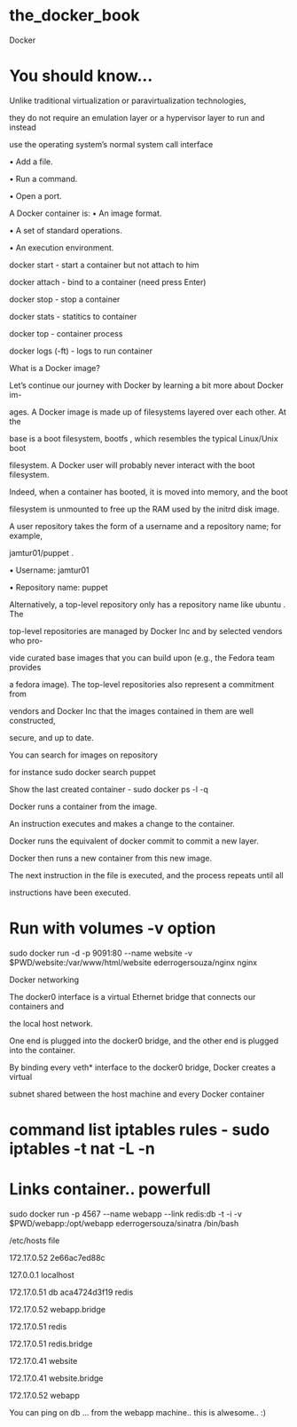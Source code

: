 # the_docker_book
Docker

# You should know...

Unlike traditional virtualization or paravirtualization technologies,

they do not require an emulation layer or a hypervisor layer to run and instead

use the operating system’s normal system call interface

• Add a file.

• Run a command.

• Open a port.

A Docker container is:
• An image format.

• A set of standard operations.

• An execution environment.

docker start - start a container but not attach to him

docker attach - bind to a container (need press Enter)

docker stop - stop a container

docker stats - statitics to container

docker top  - container process

docker logs (-ft) - logs to run container


What is a Docker image?

Let’s continue our journey with Docker by learning a bit more about Docker im-

ages. A Docker image is made up of filesystems layered over each other. At the

base is a boot filesystem, bootfs , which resembles the typical Linux/Unix boot

filesystem. A Docker user will probably never interact with the boot filesystem.

Indeed, when a container has booted, it is moved into memory, and the boot

filesystem is unmounted to free up the RAM used by the initrd disk image.


A user repository takes the form of a username and a repository name; for example,

jamtur01/puppet .

• Username: jamtur01

• Repository name: puppet

Alternatively, a top-level repository only has a repository name like ubuntu . The

top-level repositories are managed by Docker Inc and by selected vendors who pro-

vide curated base images that you can build upon (e.g., the Fedora team provides

a fedora image). The top-level repositories also represent a commitment from

vendors and Docker Inc that the images contained in them are well constructed,

secure, and up to date.

You can search for images on repository

for instance sudo docker search puppet

Show the last created container - sudo docker ps -l -q


Docker runs a container from the image.

An instruction executes and makes a change to the container.

Docker runs the equivalent of docker commit to commit a new layer.

Docker then runs a new container from this new image.

The next instruction in the file is executed, and the process repeats until all

instructions have been executed.

# Run with volumes -v option

sudo docker run -d -p 9091:80 --name website -v $PWD/website:/var/www/html/website ederrogersouza/nginx nginx

Docker networking

The docker0 interface is a virtual Ethernet bridge that connects our containers and

the local host network.

One end is plugged into the docker0 bridge, and the other end is plugged into the container.

By binding every veth* interface to the docker0 bridge, Docker creates a virtual

subnet shared between the host machine and every Docker container

# command list iptables rules - sudo iptables -t nat -L -n

# Links container.. powerfull

sudo docker run -p 4567 --name webapp --link redis:db -t -i -v $PWD/webapp:/opt/webapp ederrogersouza/sinatra /bin/bash

/etc/hosts file

172.17.0.52	2e66ac7ed88c

127.0.0.1	localhost

172.17.0.51	db aca4724d3f19 redis

172.17.0.52	webapp.bridge

172.17.0.51	redis

172.17.0.51	redis.bridge

172.17.0.41	website

172.17.0.41	website.bridge

172.17.0.52	webapp

You can ping on db ... from the webapp machine.. this is alwesome.. :)
